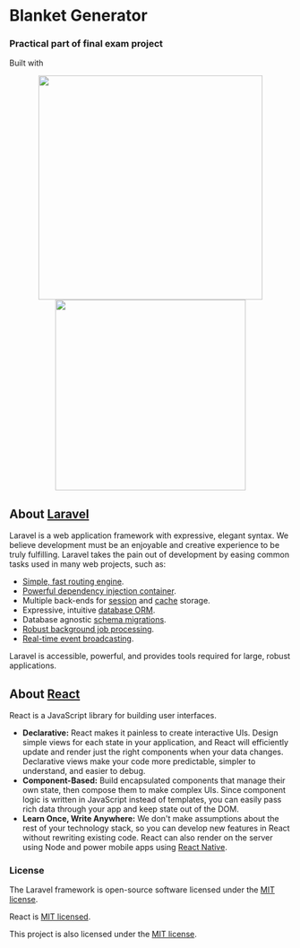 # Blanket Generator

### Practical part of final exam project 


<p>Built with</p>
<p align="center">
    <img src="https://res.cloudinary.com/dtfbvvkyp/image/upload/v1566331377/laravel-logolockup-cmyk-red.svg" width="400">
    <img src="https://png2.cleanpng.com/sh/25ced91ff24f0f8e55445d41cee0bcaf/L0KzQYm3WMIxN6h5gZH0aYP2gLBuTgJmaZR5Rd54Z3Awgrbrlgguf5ZniNNsaz3lcbPsjL0uPZM8eqk7NUi5SYWCUcIvPWU7TaY9MEK0RYS7WME3QGY7TKU6Mz7zfri=/kisspng-react-logo-redux-webpack-babel--5b7b7258694912.5465440215348168564313.png" width="340">
</p>


## About [Laravel](https://laravel.com)

Laravel is a web application framework with expressive, elegant syntax. We believe development must be an enjoyable and creative experience to be truly fulfilling. Laravel takes the pain out of development by easing common tasks used in many web projects, such as:

- [Simple, fast routing engine](https://laravel.com/docs/routing).
- [Powerful dependency injection container](https://laravel.com/docs/container).
- Multiple back-ends for [session](https://laravel.com/docs/session) and [cache](https://laravel.com/docs/cache) storage.
- Expressive, intuitive [database ORM](https://laravel.com/docs/eloquent).
- Database agnostic [schema migrations](https://laravel.com/docs/migrations).
- [Robust background job processing](https://laravel.com/docs/queues).
- [Real-time event broadcasting](https://laravel.com/docs/broadcasting).

Laravel is accessible, powerful, and provides tools required for large, robust applications.

## About [React](https://reactjs.org/)

React is a JavaScript library for building user interfaces.

* **Declarative:** React makes it painless to create interactive UIs. Design simple views for each state in your application, and React will efficiently update and render just the right components when your data changes. Declarative views make your code more predictable, simpler to understand, and easier to debug.
* **Component-Based:** Build encapsulated components that manage their own state, then compose them to make complex UIs. Since component logic is written in JavaScript instead of templates, you can easily pass rich data through your app and keep state out of the DOM.
* **Learn Once, Write Anywhere:** We don't make assumptions about the rest of your technology stack, so you can develop new features in React without rewriting existing code. React can also render on the server using Node and power mobile apps using [React Native](https://facebook.github.io/react-native/).

### License
The Laravel framework is open-source software licensed under the [MIT license](https://opensource.org/licenses/MIT).

React is [MIT licensed](./LICENSE).

This project is also licensed under the [MIT license](https://opensource.org/licenses/MIT).